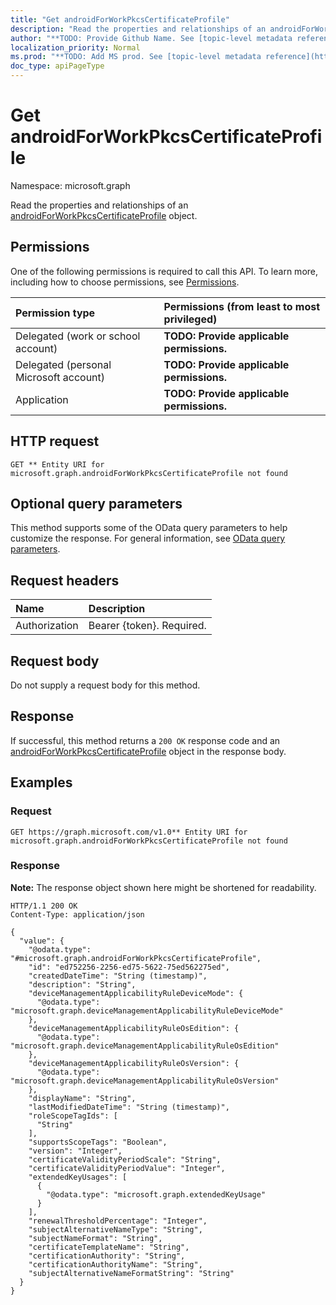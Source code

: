 ```yaml
---
title: "Get androidForWorkPkcsCertificateProfile"
description: "Read the properties and relationships of an androidForWorkPkcsCertificateProfile object."
author: "**TODO: Provide Github Name. See [topic-level metadata reference](https://msgo.azurewebsites.net/add/document/guidelines/metadata.html#topic-level-metadata)**"
localization_priority: Normal
ms.prod: "**TODO: Add MS prod. See [topic-level metadata reference](https://msgo.azurewebsites.net/add/document/guidelines/metadata.html#topic-level-metadata)**"
doc_type: apiPageType
---
```


# Get androidForWorkPkcsCertificateProfile
Namespace: microsoft.graph



Read the properties and relationships of an [androidForWorkPkcsCertificateProfile](../resources/androidforworkpkcscertificateprofile.md) object.

## Permissions
One of the following permissions is required to call this API. To learn more, including how to choose permissions, see [Permissions](/graph/permissions-reference).

|Permission type|Permissions (from least to most privileged)|
|:---|:---|
|Delegated (work or school account)|**TODO: Provide applicable permissions.**|
|Delegated (personal Microsoft account)|**TODO: Provide applicable permissions.**|
|Application|**TODO: Provide applicable permissions.**|

## HTTP request

<!-- {
  "blockType": "ignored"
}
-->
``` http
GET ** Entity URI for microsoft.graph.androidForWorkPkcsCertificateProfile not found
```

## Optional query parameters
This method supports some of the OData query parameters to help customize the response. For general information, see [OData query parameters](/graph/query-parameters).

## Request headers
|Name|Description|
|:---|:---|
|Authorization|Bearer {token}. Required.|

## Request body
Do not supply a request body for this method.

## Response

If successful, this method returns a `200 OK` response code and an [androidForWorkPkcsCertificateProfile](../resources/androidforworkpkcscertificateprofile.md) object in the response body.

## Examples

### Request
<!-- {
  "blockType": "request",
  "name": "get_androidforworkpkcscertificateprofile"
}
-->
``` http
GET https://graph.microsoft.com/v1.0** Entity URI for microsoft.graph.androidForWorkPkcsCertificateProfile not found
```


### Response
**Note:** The response object shown here might be shortened for readability.
<!-- {
  "blockType": "response",
  "truncated": true,
  "@odata.type": "microsoft.graph.androidForWorkPkcsCertificateProfile"
}
-->
``` http
HTTP/1.1 200 OK
Content-Type: application/json

{
  "value": {
    "@odata.type": "#microsoft.graph.androidForWorkPkcsCertificateProfile",
    "id": "ed752256-2256-ed75-5622-75ed562275ed",
    "createdDateTime": "String (timestamp)",
    "description": "String",
    "deviceManagementApplicabilityRuleDeviceMode": {
      "@odata.type": "microsoft.graph.deviceManagementApplicabilityRuleDeviceMode"
    },
    "deviceManagementApplicabilityRuleOsEdition": {
      "@odata.type": "microsoft.graph.deviceManagementApplicabilityRuleOsEdition"
    },
    "deviceManagementApplicabilityRuleOsVersion": {
      "@odata.type": "microsoft.graph.deviceManagementApplicabilityRuleOsVersion"
    },
    "displayName": "String",
    "lastModifiedDateTime": "String (timestamp)",
    "roleScopeTagIds": [
      "String"
    ],
    "supportsScopeTags": "Boolean",
    "version": "Integer",
    "certificateValidityPeriodScale": "String",
    "certificateValidityPeriodValue": "Integer",
    "extendedKeyUsages": [
      {
        "@odata.type": "microsoft.graph.extendedKeyUsage"
      }
    ],
    "renewalThresholdPercentage": "Integer",
    "subjectAlternativeNameType": "String",
    "subjectNameFormat": "String",
    "certificateTemplateName": "String",
    "certificationAuthority": "String",
    "certificationAuthorityName": "String",
    "subjectAlternativeNameFormatString": "String"
  }
}
```

